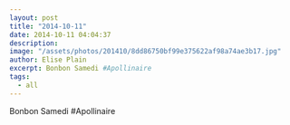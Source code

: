 ```yaml
---
layout: post
title: "2014-10-11"
date: 2014-10-11 04:04:37
description: 
image: "/assets/photos/201410/8dd86750bf99e375622af98a74ae3b17.jpg"
author: Elise Plain
excerpt: Bonbon Samedi #Apollinaire
tags: 
  - all
---
```


Bonbon Samedi #Apollinaire
<p></p>
